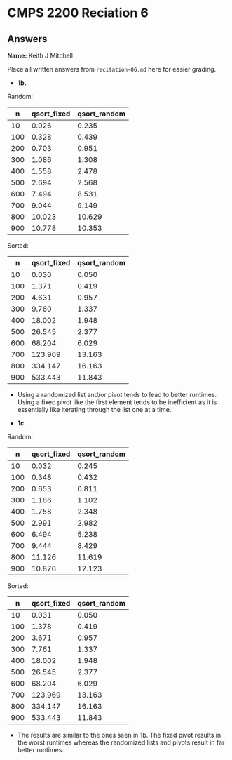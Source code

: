 # CMPS 2200 Reciation 6
## Answers

**Name:** Keith J Mitchell


Place all written answers from `recitation-06.md` here for easier grading.

- **1b.**

Random:

|      n |         qsort_fixed |         qsort_random |
|--------|---------------------|----------------------|
|     10 |               0.026 |                0.235 |
|    100 |               0.328 |                0.439 |
|    200 |               0.703 |                0.951 |
|    300 |               1.086 |                1.308 |
|    400 |               1.558 |                2.478 |
|    500 |               2.694 |                2.568 |
|    600 |               7.494 |                8.531 |
|    700 |               9.044 |                9.149 |
|    800 |              10.023 |               10.629 |
|    900 |              10.778 |               10.353 |

Sorted:

|      n |         qsort_fixed |         qsort_random |
|--------|---------------------|----------------------|
|     10 |               0.030 |                0.050 |
|    100 |               1.371 |                0.419 |
|    200 |               4.631 |                0.957 |
|    300 |               9.760 |                1.337 |
|    400 |              18.002 |                1.948 |
|    500 |              26.545 |                2.377 |
|    600 |              68.204 |                6.029 |
|    700 |             123.969 |               13.163 |
|    800 |             334.147 |               16.163 |
|    900 |             533.443 |               11.843 |

  - Using a randomized list and/or pivot tends to lead to better runtimes. Using a fixed pivot like the first element tends to be inefficient as it is essentially like iterating through the list one at a time. 


- **1c.**

Random:

|      n |         qsort_fixed |         qsort_random |
|--------|---------------------|----------------------|
|     10 |               0.032 |                0.245 |
|    100 |               0.348 |                0.432 |
|    200 |               0.653 |                0.811 |
|    300 |               1.186 |                1.102 |
|    400 |               1.758 |                2.348 |
|    500 |               2.991 |                2.982 |
|    600 |               6.494 |                5.238 |
|    700 |               9.444 |                8.429 |
|    800 |              11.126 |               11.619 |
|    900 |              10.876 |               12.123 |

Sorted:

|      n |         qsort_fixed |         qsort_random |
|--------|---------------------|----------------------|
|     10 |               0.031 |                0.050 |
|    100 |               1.378 |                0.419 |
|    200 |               3.671 |                0.957 |
|    300 |               7.761 |                1.337 |
|    400 |              18.002 |                1.948 |
|    500 |              26.545 |                2.377 |
|    600 |              68.204 |                6.029 |
|    700 |             123.969 |               13.163 |
|    800 |             334.147 |               16.163 |
|    900 |             533.443 |               11.843 |

  - The results are similar to the ones seen in 1b. The fixed pivot results in the worst runtimes whereas the randomized lists and pivots result in far better runtimes. 